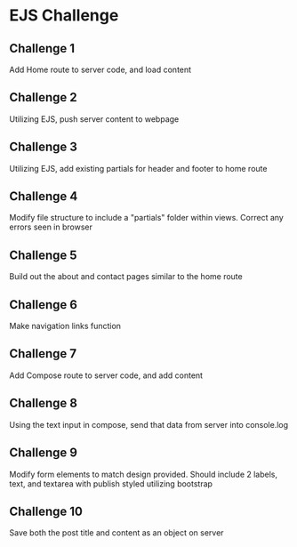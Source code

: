 # EJS Challenge

## Challenge 1

Add Home route to server code, and load content

## Challenge 2

Utilizing EJS, push server content to webpage

## Challenge 3

Utilizing EJS, add existing partials for header and footer to home route

## Challenge 4

Modify file structure to include a "partials" folder within views. Correct any errors seen in browser

## Challenge 5

Build out the about and contact pages similar to the home route

## Challenge 6

Make navigation links function

## Challenge 7

Add Compose route to server code, and add content

## Challenge 8

Using the text input in compose, send that data from server into console.log

## Challenge 9

Modify form elements to match design provided. Should include 2 labels, text, and textarea with publish styled utilizing bootstrap

## Challenge 10
Save both the post title and content as an object on server